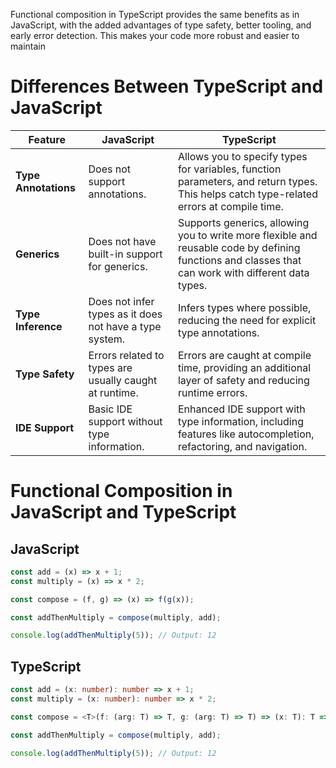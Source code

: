 
Functional composition in TypeScript provides the same benefits as in JavaScript, with the added advantages of type safety, better tooling, and early error detection. This makes your code more robust and easier to maintain

# Differences Between TypeScript and JavaScript

| Feature          | JavaScript                                                      | TypeScript                                                                                   |
|------------------|-----------------------------------------------------------------|----------------------------------------------------------------------------------------------|
| **Type Annotations** | Does not support annotations.                                 | Allows you to specify types for variables, function parameters, and return types. This helps catch type-related errors at compile time. |
| **Generics**         | Does not have built-in support for generics.                  | Supports generics, allowing you to write more flexible and reusable code by defining functions and classes that can work with different data types. |
| **Type Inference**   | Does not infer types as it does not have a type system.       | Infers types where possible, reducing the need for explicit type annotations.                |
| **Type Safety**      | Errors related to types are usually caught at runtime.        | Errors are caught at compile time, providing an additional layer of safety and reducing runtime errors. |
| **IDE Support**      | Basic IDE support without type information.                   | Enhanced IDE support with type information, including features like autocompletion, refactoring, and navigation. |


# Functional Composition in JavaScript and TypeScript

## JavaScript
```javascript
const add = (x) => x + 1;
const multiply = (x) => x * 2;

const compose = (f, g) => (x) => f(g(x));

const addThenMultiply = compose(multiply, add);

console.log(addThenMultiply(5)); // Output: 12

```

## TypeScript
```typescript
const add = (x: number): number => x + 1;
const multiply = (x: number): number => x * 2;

const compose = <T>(f: (arg: T) => T, g: (arg: T) => T) => (x: T): T => f(g(x));

const addThenMultiply = compose(multiply, add);

console.log(addThenMultiply(5)); // Output: 12
```
